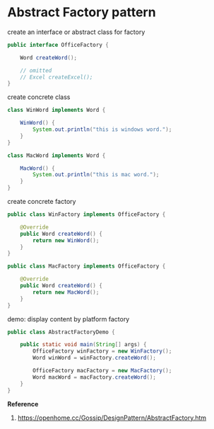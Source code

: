 # Abstract Factory pattern

create an interface or abstract class for factory
```java
public interface OfficeFactory {

    Word createWord();

    // omitted
    // Excel createExcel();
}
```

create concrete class
```java
class WinWord implements Word {

    WinWord() {
        System.out.println("this is windows word.");
    }
}
```

```java
class MacWord implements Word {

    MacWord() {
        System.out.println("this is mac word.");
    }
}
```

create concrete factory 
```java
public class WinFactory implements OfficeFactory {

    @Override
    public Word createWord() {
        return new WinWord();
    }
}
```

```java
public class MacFactory implements OfficeFactory {

    @Override
    public Word createWord() {
        return new MacWord();
    }
}
```

demo: display content by platform factory
```java
public class AbstractFactoryDemo {

    public static void main(String[] args) {
        OfficeFactory winFactory = new WinFactory();
        Word winWord = winFactory.createWord();

        OfficeFactory macFactory = new MacFactory();
        Word macWord = macFactory.createWord();
    }
}
```

**Reference**

1. https://openhome.cc/Gossip/DesignPattern/AbstractFactory.htm
